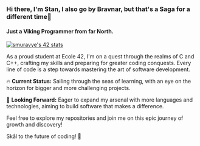 ### Hi there, I'm Stan, I also go by Bravnar, but that's a Saga for a different time👋

#### Just a Viking Programmer from far North.

[![smuravye's 42 stats](https://badge.mediaplus.ma/darkblue/smuravye?1337Badge=off&UM6P=off)](https://profile.intra.42.fr/users/smuravye)

As a proud student at Ecole 42, I'm on a quest through the realms of C and C++, crafting my skills and preparing for greater coding conquests. Every line of code is a step towards mastering the art of software development.

🔥 **Current Status:** Sailing through the seas of learning, with an eye on the horizon for bigger and more challenging projects.

🌟 **Looking Forward:** Eager to expand my arsenal with more languages and technologies, aiming to build software that makes a difference.

Feel free to explore my repositories and join me on this epic journey of growth and discovery!

Skål to the future of coding! 🍻

<!--
**Bravnar/Bravnar** is a ✨ _special_ ✨ repository because its `README.md` (this file) appears on your GitHub profile.

Here are some ideas to get you started:

- 🔭 I’m currently working on ...
- 🌱 I’m currently learning ...
- 👯 I’m looking to collaborate on ...
- 🤔 I’m looking for help with ...
- 💬 Ask me about ...
- 📫 How to reach me: ...
- 😄 Pronouns: ...
- ⚡ Fun fact: ...
-->
